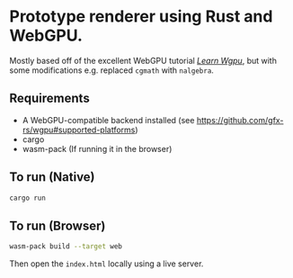# Prototype renderer using Rust and WebGPU.

Mostly based off of the excellent WebGPU tutorial [*Learn Wgpu*](https://sotrh.github.io/learn-wgpu),
but with some modifications e.g. replaced `cgmath` with `nalgebra`.

## Requirements

- A WebGPU-compatible backend installed (see https://github.com/gfx-rs/wgpu#supported-platforms)
- cargo
- wasm-pack (If running it in the browser)

## To run (Native)

```bash
cargo run
```

## To run (Browser)
```bash
wasm-pack build --target web
```
Then open the `index.html` locally using a live server.


